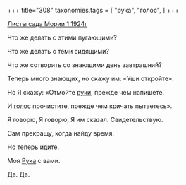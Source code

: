 +++
title="308"
taxonomies.tags = [
 "рука",
 "голос",
]
+++

[Листы сада Мории 1 1924г](/agni/1924)

Что же делать с этими пугающими?   

Что же делать с теми сидящими?   

Что же сотворить со знающими день завтрашний?   

Теперь много знающих, но скажу им: «Уши откройте».   

Но Я скажу: «Отмойте [руки](/tags/рука), прежде чем напишете.    

И [голос](/tags/голос) прочистите, прежде чем кричать пытаетесь».   

Я говорю, Я говорю, Я им сказал. Свидетельствую.   

Сам прекращу, когда найду время.   

Но теперь идите.   

Моя [Рука](/tags/рука) с вами.   

Да. Да.   

